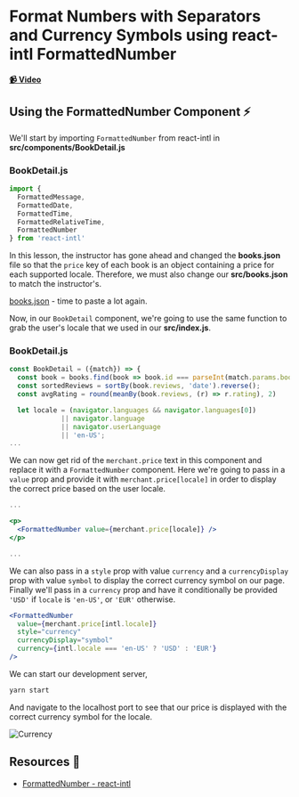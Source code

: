 # Format Numbers with Separators and Currency Symbols using react-intl FormattedNumber

**[📹 Video](https://egghead.io/lessons/react-format-numbers-with-separators-and-currency-symbols-using-react-intl-formattednumber)**

## Using the FormattedNumber Component ⚡
We'll start by importing `FormattedNumber` from react-intl in **src/components/BookDetail.js**

### BookDetail.js
```jsx
import { 
  FormattedMessage,
  FormattedDate,
  FormattedTime,
  FormattedRelativeTime,
  FormattedNumber
} from 'react-intl' 
```

In this lesson, the instructor has gone ahead and changed the **books.json** file so that the `price` key of each book is an object containing a price for each supported locale. Therefore, we must also change our **src/books.json** to match the instructor's. 

[books.json](https://github.com/damonbauer/egghead-bookshelf/blob/master/src/books.json) - time to paste a lot again. 

Now, in our `BookDetail` component, we're going to use the same function to grab the user's locale that we used in our **src/index.js**.

### BookDetail.js
```jsx
const BookDetail = ({match}) => {
  const book = books.find(book => book.id === parseInt(match.params.bookId, 10));
  const sortedReviews = sortBy(book.reviews, 'date').reverse();
  const avgRating = round(meanBy(book.reviews, (r) => r.rating), 2)

  let locale = (navigator.languages && navigator.languages[0])
             || navigator.language
             || navigator.userLanguage
             || 'en-US';
...
```
We can now get rid of the `merchant.price` text in this component and replace it with a `FormattedNumber` component. Here we're going to pass in a `value` prop and provide it with `merchant.price[locale]` in order to display the correct price based on the user locale.

```jsx
...

<p>
  <FormattedNumber value={merchant.price[locale]} />
</p>

...
```

We can also pass in a `style` prop with value `currency` and a `currencyDisplay` prop with value `symbol` to display the correct currency symbol on our page. Finally we'll pass in a `currency` prop and have it conditionally be provided `'USD'` if `locale` is `'en-US'`, or `'EUR'` otherwise.

```jsx
<FormattedNumber
  value={merchant.price[intl.locale]}
  style="currency"
  currencyDisplay="symbol" 
  currency={intl.locale === 'en-US' ? 'USD' : 'EUR'}
/>
```

We can start our development server,
```bash
yarn start
```
And navigate to the localhost port to see that our price is displayed with the correct currency symbol for the locale.

![Currency](https://res.cloudinary.com/dg3gyk0gu/image/upload/v1596732368/transcript-images/07-format-numbers-with-separators-and-currency-symbols-using-react-intl-formatted-number-currency.png)

## Resources 📖
- [FormattedNumber - react-intl](https://formatjs.io/docs/react-intl/components/#formattednumber)
